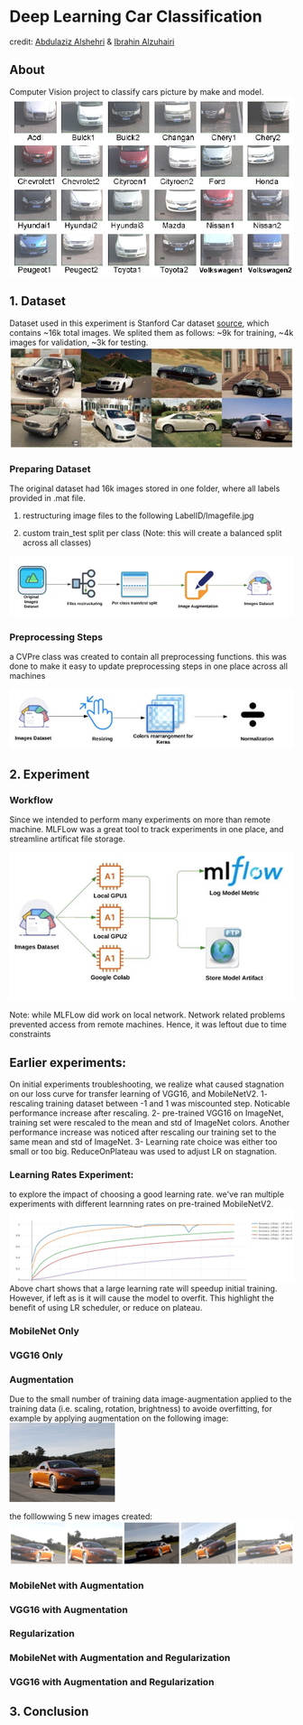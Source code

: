 
<!-- ![banner Image](Graphs/class_montage.jpg?raw=true "banner") -->

# Deep Learning Car Classification
credit: [Abdulaziz Alshehri](https://github.com/AbdulazizAlshehri) & [Ibrahin Alzuhairi](https://github.com/ibalzuhairi)

## About
Computer Vision project to classify cars picture by make and model. 
</br>
![Car Classification Cam Image](Graphs/car_classification_security_cam.png?raw=true "Car Classification Cam")


## 1. Dataset
Dataset used in this experiment is Stanford Car dataset [source](http://ai.stanford.edu/~jkrause/cars/car_dataset.html), which contains ~16k total images. We splited them as follows: ~9k for training, ~4k images for validation, ~3k for testing. 
</br> 
![Dataset Example Image](Graphs/dataset.jpg?raw=true "Dataset Example")

### Preparing Dataset
The original dataset had 16k images stored in one folder, where all labels provided in .mat file.
1) restructuring image files to the following LabelID/Imagefile.jpg

2) custom train_test split per class (Note: this will create a balanced split across all classes)

![Dataset_Preparation](Graphs/PreparingDataset.JPG?raw=true "Dataset Example")

### Preprocessing Steps

a CVPre class was created to contain all preprocessing functions. this was done to make it easy to update preprocessing steps in one place across all machines

![Dataset_PreProcessing](Graphs/Preprocessing.JPG?raw=true "PreProcessing")

## 2. Experiment
### Workflow
Since we intended to perform many experiments on more than remote machine. MLFLow was a great tool to track experiments in one place, and streamline artificat file storage.


![Experiment_Workflow](Graphs/workflow.JPG?raw=true "workflow")

Note: while MLFLow did work on local network. Network related problems prevented access from remote machines. Hence, it was leftout due to time constraints

## Earlier experiments:
On initial experiments troubleshooting, we realize what caused stagnation on our loss curve for transfer learning of VGG16, and MobileNetV2.
1- rescaling training dataset between -1 and 1 was miscounted step. Noticable performance increase after rescaling.
2- pre-trained VGG16 on ImageNet,  training set were rescaled to the mean and std of ImageNet colors. Another performance increase was noticed after rescaling our training set to the same mean and std of ImageNet.
3- Learning rate choice was either too small or too big. ReduceOnPlateau was used to adjust LR on stagnation. 


### Learning Rates Experiment:
to explore the impact of choosing a good learning rate. we've ran multiple experiments with different learnning rates on pre-trained MobileNetV2.
![LR_Exp](Graphs/LRExp.JPG?raw=true "LRExp Example")
Above chart shows that a large learning rate will speedup initial training. However, if left as is it will cause the model to overfit.
This highlight the benefit of using LR scheduler, or reduce on plateau.
### MobileNet Only

### VGG16 Only

### Augmentation
Due to the small number of training data image-augmentation applied to the training data (i.e. scaling, rotation, brightness) to avoide overfitting, for example by applying augmentation on the following image:
</br>
<img src="Graphs/Augmentation_original.jpg" height="140">

the folllowwing 5 new images created:
![Augmentation Result Images](Graphs/Augmentation2.png?raw=true "Augmentation Result")

### MobileNet with Augmentation

### VGG16 with Augmentation

### Regularization

### MobileNet with Augmentation and Regularization

### VGG16 with Augmentation and Regularization

## 3. Conclusion


